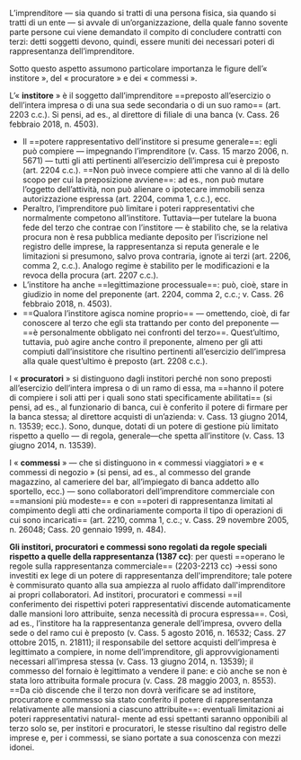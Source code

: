 L’imprenditore — sia quando si tratti di una persona fisica, sia quando si tratti di un ente — si avvale di un’organizzazione, della quale fanno sovente parte persone cui viene demandato il compito di concludere contratti con terzi: detti soggetti devono, quindi, essere muniti dei necessari poteri di rappresentanza dell’imprenditore.

Sotto questo aspetto assumono particolare importanza le figure dell’« institore », del « procuratore » e dei « commessi ».

L’« **institore** » è il soggetto dall’imprenditore ==preposto all’esercizio o dell’intera impresa o di una sua sede secondaria o di un suo ramo== (art. 2203 c.c.). Si pensi, ad es., al direttore di filiale di una banca (v. Cass. 26 febbraio 2018, n. 4503). 
- Il ==potere rappresentativo dell’institore si presume generale==: egli può compiere — impegnando l’imprenditore (v. Cass. 15 marzo 2006, n. 5671) — tutti gli atti pertinenti all’esercizio dell’impresa cui è preposto (art. 2204 c.c.). ==Non può invece compiere atti che vanno al di là dello scopo per cui la preposizione avviene==: ad es., non può mutare l’oggetto dell’attività, non può alienare o ipotecare immobili senza autorizzazione espressa (art. 2204, comma 1, c.c.), ecc. 
- Peraltro, l’imprenditore può limitare i poteri rappresentativi che normalmente competono all’institore. Tuttavia—per tutelare la buona fede del terzo che contrae con l’institore — è stabilito che, se la relativa procura non è resa pubblica mediante deposito per l’iscrizione nel registro delle imprese, la rappresentanza si reputa generale e le limitazioni si presumono, salvo prova contraria, ignote ai terzi (art. 2206, comma 2, c.c.). Analogo regime è stabilito per le modificazioni e la revoca della procura (art. 2207 c.c.). 
- L’institore ha anche ==legittimazione processuale==: può, cioè, stare in giudizio in nome del preponente (art. 2204, comma 2, c.c.; v. Cass. 26 febbraio 2018, n. 4503).
- ==Qualora l’institore agisca nomine proprio== — omettendo, cioè, di far conoscere al terzo che egli sta trattando per conto del preponente — ==è personalmente obbligato nei confronti del terzo==. Quest’ultimo, tuttavia, può agire anche contro il preponente, almeno per gli atti compiuti dall’insistitore che risultino pertinenti all’esercizio dell’impresa alla quale quest’ultimo è preposto (art. 2208 c.c.).


I « **procuratori** » si distinguono dagli institori perché non sono preposti all’esercizio dell’intera impresa o di un ramo di essa, ma ==hanno il potere di compiere i soli atti per i quali sono stati specificamente abilitati== (si pensi, ad es., al funzionario di banca, cui è conferito il potere di firmare per la banca stessa; al direttore acquisti di un’azienda: v. Cass. 13 giugno 2014, n. 13539; ecc.). Sono, dunque, dotati di un potere di gestione più limitato rispetto a quello — di regola, generale—che spetta all’institore (v. Cass. 13 giugno 2014, n. 13539).


I « **commessi** » — che si distinguono in « commessi viaggiatori » e « commessi di negozio » (si pensi, ad es., al commesso del grande magazzino, al cameriere del bar, all’impiegato di banca addetto allo sportello, ecc.) — sono collaboratori  dell’imprenditore commerciale con ==mansioni più modeste== e con ==poteri di rappresentanza limitati al compimento degli atti che ordinariamente comporta il tipo di operazioni di cui sono incaricati== (art. 2210, comma 1, c.c.; v. Cass. 29
novembre 2005, n. 26048; Cass. 20 gennaio 1999, n. 484).


**Gli institori, procuratori e commessi sono regolati da regole speciali rispetto a quelle della rappresentanza (1387 cc)**: per questi ==operano le regole sulla rappresentanza commerciale== (2203-2213 cc) ->essi sono investiti ex lege di un potere di rappresentanza dell'imprenditore; tale potere è commisurato quanto alla sua ampiezza al ruolo affidato dall'imprenditore ai propri collaboratori.
Ad institori, procuratori e commessi ==il conferimento dei rispettivi poteri rappresentativi discende automaticamente dalle mansioni loro attribuite, senza necessità di procura espressa==. Così, ad es., l’institore ha la rappresentanza generale dell’impresa, ovvero della sede o del ramo cui è preposto (v. Cass. 5 agosto 2016, n. 16532; Cass. 27 ottobre 2015, n. 21811); il responsabile del settore acquisti dell’impresa è legittimato a compiere, in nome dell’imprenditore, gli approvvigionamenti necessari all’impresa stessa (v. Cass. 13 giugno
2014, n. 13539); il commesso del fornaio è legittimato a vendere il
pane: e ciò anche se non è stata loro attribuita formale procura (v.
Cass. 28 maggio 2003, n. 8553). ==Da ciò discende che il terzo non dovrà
verificare se ad institore, procuratore e commesso sia stato conferito
il potere di rappresentanza relativamente alle mansioni a ciascuno
attribuite==: eventuali limitazioni ai poteri rappresentativi natural-
mente ad essi spettanti saranno opponibili al terzo solo se, per institori
e procuratori, le stesse risultino dal registro delle imprese e, per i
commessi, se siano portate a sua conoscenza con mezzi idonei.